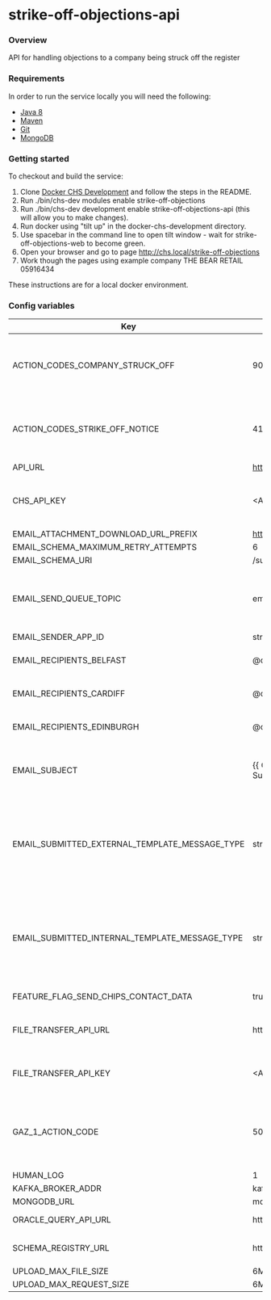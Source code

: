 # strike-off-objections-api

### Overview
API for handling objections to a company being struck off the register

### Requirements

In order to run the service locally you will need the following:

- [Java 8](http://www.oracle.com/technetwork/java/javase/downloads/jdk8-downloads-2133151.html)
- [Maven](https://maven.apache.org/download.cgi)
- [Git](https://git-scm.com/downloads)
- [MongoDB](https://www.mongodb.com/)

### Getting started

To checkout and build the service:
1. Clone [Docker CHS Development](https://github.com/companieshouse/docker-chs-development) and follow the steps in the README.
2. Run ./bin/chs-dev modules enable strike-off-objections
3. Run ./bin/chs-dev development enable strike-off-objections-api (this will allow you to make changes).
4. Run docker using "tilt up" in the docker-chs-development directory.
5. Use spacebar in the command line to open tilt window - wait for strike-off-objections-web to become green.
6. Open your browser and go to page http://chs.local/strike-off-objections
7. Work though the pages using example company THE BEAR RETAIL 05916434

These instructions are for a local docker environment.

### Config variables

Key             | Example Value   | Description
----------------|---------------- |------------------------------------
ACTION_CODES_COMPANY_STRUCK_OFF | 90,9000,9100 | Company already struck off. Objections cannot be raised
ACTION_CODES_STRIKE_OFF_NOTICE | 4100,4300,4400,5000 | Notice given, but not struck off objections allowed
API_URL | http://api.chs.local:4001 |
CHS_API_KEY | <API_KEY> | Secures access to the objections api
EMAIL_ATTACHMENT_DOWNLOAD_URL_PREFIX | http://chs.local/strike-off-objections/download |
EMAIL_SCHEMA_MAXIMUM_RETRY_ATTEMPTS | 6 |
EMAIL_SCHEMA_URI | /subjects/email-send/versions/latest |
EMAIL_SEND_QUEUE_TOPIC | email-send | kafka queue for the internal and external confirmation emails
EMAIL_SENDER_APP_ID | strike_off_objections |
EMAIL_RECIPIENTS_BELFAST | <NAME>@companieshouse.gov.uk | Internal email addresses
EMAIL_RECIPIENTS_CARDIFF | <NAME>@companieshouse.gov.uk | Internal email addresses
EMAIL_RECIPIENTS_EDINBURGH | <NAME>@companieshouse.gov.uk | Internal email addresses
EMAIL_SUBJECT | {{ COMPANY_NUMBER }}: Objection Application Submitted | Reference to company objection is raised against
EMAIL_SUBMITTED_EXTERNAL_TEMPLATE_MESSAGE_TYPE | strike_off_objections_application_submitted_external | Ensures notification api sends the correct email relating to what the user has requested
EMAIL_SUBMITTED_INTERNAL_TEMPLATE_MESSAGE_TYPE | strike_off_objections_application_submitted_internal | Ensures notification api sends the correct email relating to what the user has requested
FEATURE_FLAG_SEND_CHIPS_CONTACT_DATA | true | Temporary feature flag.
FILE_TRANSFER_API_URL | https://<AWS_URL>/strike-off-objections/files | Allows upload of user documents
FILE_TRANSFER_API_KEY | <API_KEY> | Secures access to the file transfer api
GAZ_1_ACTION_CODE | 5000 | As above notice given, but not struck off objections allowed
HUMAN_LOG | 1 |
KAFKA_BROKER_ADDR | kafka:9092 |
MONGODB_URL | mongodb://mongo |
ORACLE_QUERY_API_URL | http://oracle-query-api:8080 | Company lookup
SCHEMA_REGISTRY_URL | http://chs-kafka-schemas | Where email schema is stored
UPLOAD_MAX_FILE_SIZE | 6MB |
UPLOAD_MAX_REQUEST_SIZE | 6MB |
